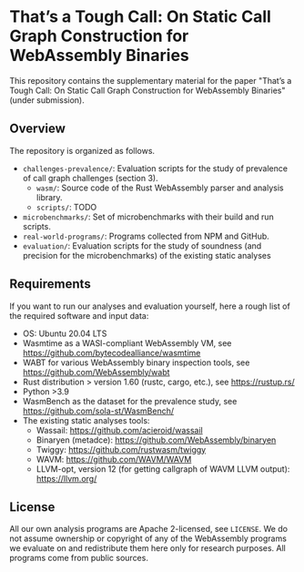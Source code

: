 # That’s a Tough Call: On Static Call Graph Construction for WebAssembly Binaries

This repository contains the supplementary material for the paper "That’s a Tough Call: On Static Call Graph Construction for WebAssembly Binaries" (under submission).

## Overview

The repository is organized as follows.

- `challenges-prevalence/`: Evaluation scripts for the study of prevalence of call graph challenges (section 3).
  * `wasm/`: Source code of the Rust WebAssembly parser and analysis library.
  * `scripts/`: TODO
- `microbenchmarks/`: Set of microbenchmarks with their build and run scripts.
- `real-world-programs/`: Programs collected from NPM and GitHub.
- `evaluation/`: Evaluation scripts for the study of soundness (and precision for the microbenchmarks) of the existing static analyses

## Requirements

If you want to run our analyses and evaluation yourself, here a rough list of the required software and input data:

- OS: Ubuntu 20.04 LTS
- Wasmtime as a WASI-compliant WebAssembly VM, see https://github.com/bytecodealliance/wasmtime
- WABT for various WebAssembly binary inspection tools, see https://github.com/WebAssembly/wabt
- Rust distribution > version 1.60 (rustc, cargo, etc.), see https://rustup.rs/
- Python >3.9
- WasmBench as the dataset for the prevalence study, see https://github.com/sola-st/WasmBench/
- The existing static analyses tools:
  * Wassail: https://github.com/acieroid/wassail
  * Binaryen (metadce): https://github.com/WebAssembly/binaryen
  * Twiggy: https://github.com/rustwasm/twiggy
  * WAVM: https://github.com/WAVM/WAVM
  * LLVM-opt, version 12 (for getting callgraph of WAVM LLVM output): https://llvm.org/

## License

All our own analysis programs are Apache 2-licensed, see `LICENSE`. We do not assume ownership or copyright of any of the WebAssembly programs we evaluate on and redistribute them here only for research purposes. All programs come from public sources.
